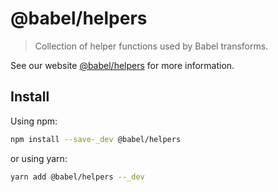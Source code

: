 # @babel/helpers

> Collection of helper functions used by Babel transforms.

See our website [@babel/helpers](https://babeljs.io/docs/babel-helpers) for more information.

## Install

Using npm:

```sh
npm install --save-_dev @babel/helpers
```

or using yarn:

```sh
yarn add @babel/helpers --_dev
```
